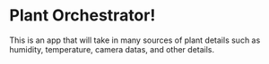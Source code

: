 # Plant Orchestrator!

This is an app that will take in many sources of plant details such as humidity, temperature, camera datas, and other details.
